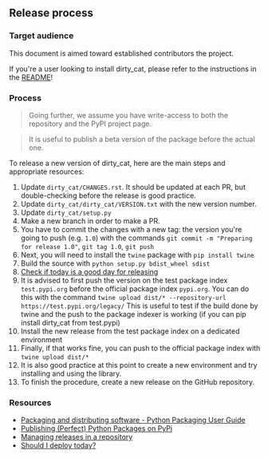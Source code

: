## Release process

### Target audience

This document is aimed toward established contributors the project.

If you're a user looking to install dirty_cat, please refer to
the instructions in the [README](README.rst)!

### Process

> Going further, we assume you have write-access to both the repository and
> the PyPI project page.

> It is useful to publish a beta version of the package before the actual one.

To release a new version of dirty_cat,
here are the main steps and appropriate resources:

1. Update `dirty_cat/CHANGES.rst`. It should be updated at each PR,
   but double-checking before the release is good practice.
2. Update `dirty_cat/dirty_cat/VERSION.txt` with the new version number.
3. Update `dirty_cat/setup.py`
4. Make a new branch in order to make a PR.
5. You have to commit the changes with a new tag: the version you're
   going to push (e.g. `1.0`) with the commands
   `git commit -m "Preparing for release 1.0"`, `git tag 1.0`, `git push`
6. Next, you will need to install the `twine` package with `pip install twine`
7. Build the source with `python setup.py bdist_wheel sdist`
8. [Check if today is a good day for releasing](https://shouldideploy.today/)
9. It is advised to first push the version on the test package index
   `test.pypi.org` before the official package index `pypi.org`.
   You can do this with the command
   `twine upload dist/* --repository-url https://test.pypi.org/legacy/`
   This is useful to test if the build done by twine and the push to the
   package indexer is working (if you can pip install dirty_cat from
   test.pypi)
10. Install the new release from the test package index on a dedicated environment
11. Finally, if that works fine, you can push to the official package index with
    `twine upload dist/*`
12. It is also good practice at this point to create a new environment
    and try installing and using the library.
13. To finish the procedure, create a new release on the GitHub repository.

### Resources

- [Packaging and distributing software - Python Packaging User Guide](https://packaging.python.org/guides/distributing-packages-using-setuptools/)
- [Publishing (Perfect) Python Packages on PyPi](https://youtu.be/GIF3LaRqgXo)
- [Managing releases in a repository](https://docs.github.com/en/repositories/releasing-projects-on-github/managing-releases-in-a-repository)
- [Should I deploy today?](https://shouldideploy.today/)
